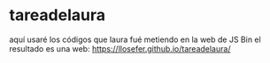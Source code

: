# tareadelaura
aquí usaré los códigos que laura fué metiendo en la web de JS Bin
el resultado es una web: https://llosefer.github.io/tareadelaura/
